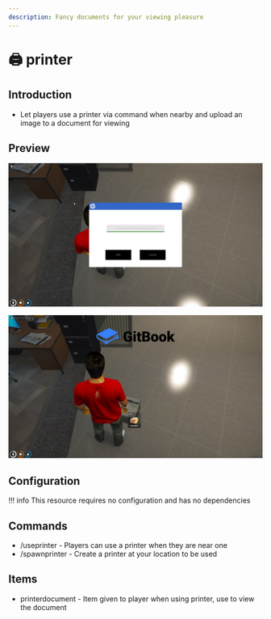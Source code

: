 ```yaml
---
description: Fancy documents for your viewing pleasure
---
```


# 🖨 printer

## Introduction

* Let players use a printer via command when nearby and upload an image to a document for viewing

## Preview

![](../../images/printer2.jpg)

![](../../images/printerend.jpg)

## Configuration

!!! info
    This resource requires no configuration and has no dependencies


## Commands

* /useprinter - Players can use a printer when they are near one
* /spawnprinter - Create a printer at your location to be used

## Items

* printerdocument - Item given to player when using printer, use to view the document
